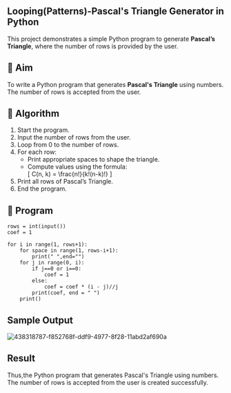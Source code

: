 ## Looping(Patterns)-Pascal's Triangle Generator in Python

This project demonstrates a simple Python program to generate **Pascal’s Triangle**, where the number of rows is provided by the user.

## 🎯 Aim

To write a Python program that generates **Pascal's Triangle** using numbers. The number of rows is accepted from the user.

## 🧠 Algorithm

1. Start the program.
2. Input the number of rows from the user.
3. Loop from 0 to the number of rows.
4. For each row:
   - Print appropriate spaces to shape the triangle.
   - Compute values using the formula:  
     \[
     C(n, k) = \frac{n!}{k!(n-k)!}
     \]
5. Print all rows of Pascal’s Triangle.
6. End the program.

## 🧪 Program
```
rows = int(input())
coef = 1

for i in range(1, rows+1):
    for space in range(1, rows-i+1):
        print(" ",end="")
    for j in range(0, i):
        if j==0 or i==0:
            coef = 1
        else:
            coef = coef * (i - j)//j
        print(coef, end = " ")
    print()
```
## Sample Output
![438318787-f852768f-ddf9-4977-8f28-11abd2af690a](https://github.com/user-attachments/assets/e6388e68-44bd-4ef9-bd2b-20dae17224cb)

## Result
Thus,the Python program that generates Pascal's Triangle using numbers. The number of rows is accepted from the user is created successfully.
